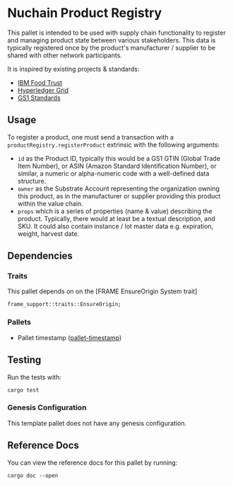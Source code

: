 # Nuchain Product Registry

This pallet is intended to be used with supply chain functionality to register and managing product state between various stakeholders. This data is typically registered once by the product's manufacturer / supplier to be shared with other network participants.

It is inspired by existing projects & standards:
- [IBM Food Trust](https://github.com/IBM/IFT-Developer-Zone/wiki/APIs)
- [Hyperledger Grid](https://www.hyperledger.org/use/grid)
- [GS1 Standards](https://www.gs1.org/standards)


## Usage

To register a product, one must send a transaction with a `productRegistry.registerProduct` extrinsic with the following arguments:
- `id` as the Product ID, typically this would be a GS1 GTIN (Global Trade Item Number), or ASIN (Amazon Standard Identification Number), or similar, a numeric or alpha-numeric code with a well-defined data structure.
- `owner` as the Substrate Account representing the organization owning this product, as in the manufacturer or supplier providing this product within the value chain.
- `props` which is a series of properties (name & value) describing the product. Typically, there would at least be a textual description, and SKU. It could also contain instance / lot master data e.g. expiration, weight, harvest date.

## Dependencies

### Traits

This pallet depends on on the [FRAME EnsureOrigin System trait]
```
frame_support::traits::EnsureOrigin;
```

### Pallets

* Pallet timestamp ([pallet-timestamp](../pallet-timestamp))

## Testing

Run the tests with:

```
cargo test
```

### Genesis Configuration

This template pallet does not have any genesis configuration.

## Reference Docs

You can view the reference docs for this pallet by running:

```
cargo doc --open
```
